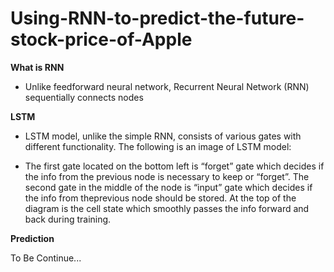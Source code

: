 # Using-RNN-to-predict-the-future-stock-price-of-Apple
**What is RNN**
  - Unlike feedforward neural network, Recurrent Neural Network (RNN) sequentially connects nodes 

**LSTM**
 - LSTM model, unlike the simple RNN, consists of various gates with different functionality. The following is an image of LSTM model:

 - The first gate located on the bottom left is “forget” gate which decides if the info from the previous node is necessary to keep or “forget”. The second gate in the middle of the node is “input” gate which decides if the info from theprevious node should be stored. At the top of the diagram is the cell state which smoothly passes the info forward and back during training.

**Prediction**

To Be Continue...
